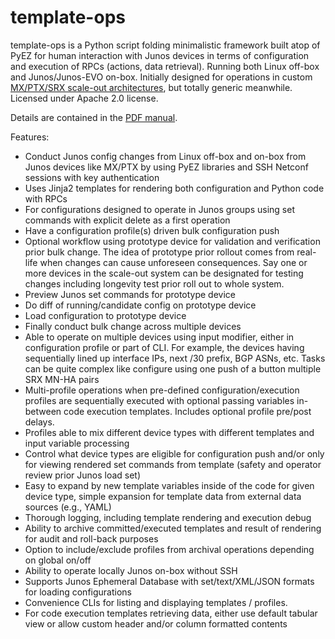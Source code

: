 # template-ops
template-ops is a Python script folding minimalistic framework built atop of PyEZ for human interaction with Junos devices in terms of configuration and execution of RPCs (actions, data retrieval). Running both Linux off-box and Junos/Junos-EVO on-box. Initially designed for operations in custom [MX/PTX/SRX scale-out architectures](https://community.juniper.net/blogs/karel-hendrych/2024/02/22/mx-srx-scale-out-system-bulk-junos-config-changes "MX/PTX/SRX scale-out architectures"), but totally generic meanwhile. Licensed under Apache 2.0 license. 

Details are contained in the [PDF manual](https://github.com/JNPRAutomate/template-ops/blob/main/template-ops_man_v1.pdf).

Features:
* Conduct Junos config changes from Linux off-box and on-box from Junos devices like MX/PTX by using PyEZ libraries and SSH Netconf sessions with key authentication
* Uses Jinja2 templates for rendering both configuration and Python code with RPCs
*	For configurations designed to operate in Junos groups using set commands with explicit delete as a first operation
*	Have a configuration profile(s) driven bulk configuration push 
*	Optional workflow using prototype device for validation and verification prior bulk change. The idea of prototype prior rollout comes from real-life when changes can cause unforeseen consequences. Say one or more devices in the scale-out system can be designated for testing changes including longevity test prior roll out to whole system. 
*	Preview Junos set commands for prototype device
*	Do diff of running/candidate config on prototype device 
*	Load configuration to prototype device
*	Finally conduct bulk change across multiple devices 
*	Able to operate on multiple devices using input modifier, either in configuration profile or part of CLI. For example, the devices having sequentially lined up interface IPs, next /30 prefix, BGP ASNs, etc. Tasks can be quite complex like configure using one push of a button multiple SRX MN-HA pairs
*	Multi-profile operations when pre-defined configuration/execution profiles are sequentially executed with optional passing variables in-between code execution templates. Includes optional profile pre/post delays.
*	Profiles able to mix different device types with different templates and input variable processing
*	Control what device types are eligible for configuration push and/or only for viewing rendered set commands from template (safety and operator review prior Junos load set)
*	Easy to expand by new template variables inside of the code for given device type, simple expansion for template data from external data sources (e.g., YAML)
*	Thorough logging, including template rendering and execution debug 
*	Ability to archive committed/executed templates and result of rendering for audit and roll-back purposes
*	Option to include/exclude profiles from archival operations depending on global on/off
*	Ability to operate locally Junos on-box without SSH
*	Supports Junos Ephemeral Database with set/text/XML/JSON formats for loading configurations 
*	Convenience CLIs for listing and displaying templates / profiles.
*	For code execution templates retrieving data, either use default tabular view or allow custom header and/or column formatted contents
